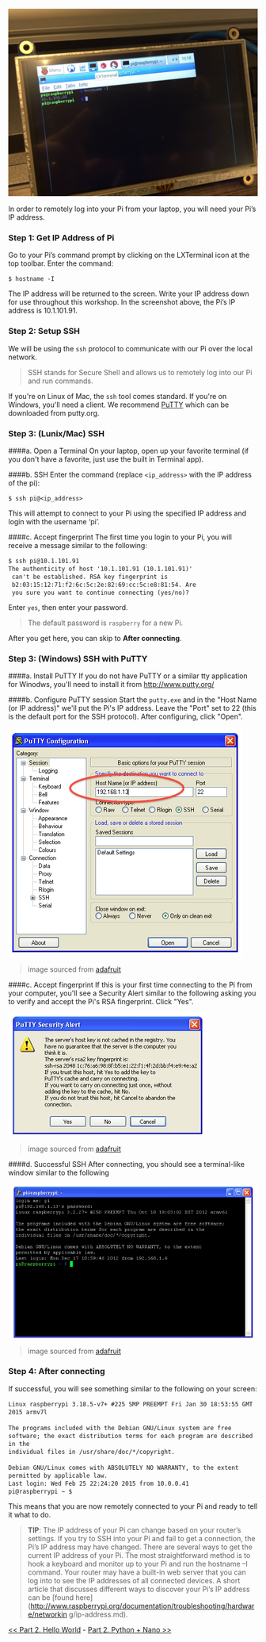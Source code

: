![LX Terminal](img/IMG_3897.JPG)

In order to remotely log into your Pi from your laptop, you will need your Pi’s IP address. 

### Step 1: Get IP Address of Pi
Go to your Pi’s command prompt by clicking on the LXTerminal icon at the top toolbar. Enter the command:

```
$ hostname -I
```

The IP address will be returned to the screen. Write your IP address down for use throughout this workshop. In the screenshot above, the Pi’s IP address is 10.1.101.91.

### Step 2: Setup SSH

We will be using the `ssh` protocol to communicate with our Pi over the local network.
> SSH stands for Secure Shell and allows us to remotely log into our Pi and run commands.

If you're on Linux of Mac, the `ssh` tool comes standard. If you're on Windows, you'll need a client. We recommend [PuTTY](http://www.putty.org/) which can be downloaded from putty.org.

### Step 3: (Lunix/Mac) SSH

####a. Open a Terminal
On your laptop, open up your favorite terminal (if you don't have a favorite, just use the built in Terminal app).

####b. SSH
Enter the command (replace `<ip_address>` with the IP address of the pi):

```
$ ssh pi@<ip_address>
```

This will attempt to connect to your Pi using the specified IP address and login with the username ‘pi’. 

####c. Accept fingerprint
The first time you login to your Pi, you will receive a message similar to the following:

```
$ ssh pi@10.1.101.91
The authenticity of host '10.1.101.91 (10.1.101.91)'
 can't be established. RSA key fingerprint is
 b2:03:15:12:71:f2:6c:5c:2e:82:69:cc:5c:e8:81:54. Are
 you sure you want to continue connecting (yes/no)?
```

Enter `yes`, then enter your password. 
> The default password is `raspberry` for a new Pi. 

After you get here, you can skip to **After connecting**.

### Step 3: (Windows) SSH with PuTTY

####a. Install PuTTY
If you do not have PuTTY or a similar tty application for Winodws, you'll need to install it from http://www.putty.org/

####b. Configure PuTTY session
Start the `putty.exe` and in the "Host Name (or IP address)" we'll put the Pi's IP address. Leave the "Port" set to 22 (this is the default port for the SSH protocol). After configuring, click "Open".

![Putty Configuration](img/putty_config.png)

>image sourced from [adafruit](https://learn.adafruit.com/adafruits-raspberry-pi-lesson-6-using-ssh/ssh-under-windows)

####c. Accept fingerprint
If this is your first time connecting to the Pi from your computer, you'll see a Security Alert similar to the following asking you to verify and accept the Pi's RSA fingerprint. Click "Yes".

![Putty Security Alert](img/putty_warning.png)

>image sourced from [adafruit](https://learn.adafruit.com/adafruits-raspberry-pi-lesson-6-using-ssh/ssh-under-windows)

####d. Successful SSH
After connecting, you should see a terminal-like window similar to the following

![Putty Success](img/putty_connected.png)

>image sourced from [adafruit](https://learn.adafruit.com/adafruits-raspberry-pi-lesson-6-using-ssh/ssh-under-windows)

### Step 4: After connecting
If successful, you will see something similar to the following on your screen:

```
Linux raspberrypi 3.18.5-v7+ #225 SMP PREEMPT Fri Jan 30 18:53:55 GMT 2015 armv7l

The programs included with the Debian GNU/Linux system are free software; the exact distribution terms for each program are described in the
individual files in /usr/share/doc/*/copyright.

Debian GNU/Linux comes with ABSOLUTELY NO WARRANTY, to the extent permitted by applicable law.
Last login: Wed Feb 25 22:24:20 2015 from 10.0.0.41
pi@raspberrypi ~ $
```

This means that you are now remotely connected to your Pi and ready to tell it what to do.

> **TIP**: The IP address of your Pi can change based on your router’s settings. If you try to SSH into your Pi and fail to get a connection, the Pi’s IP address may have changed. There are several ways to get the current IP address of your Pi. The most straightforward method is to hook a keyboard and monitor up to your Pi and run the hostname –I command. Your router may have a built-in web server that you can log into to see the IP addresses of all connected devices. A short article that discusses different ways to discover your Pi’s IP address can be [found here](http://www.raspberrypi.org/documentation/troubleshooting/hardware/networkin g/ip-address.md).


[<< Part 2. Hello World](Part-2.-Hello-World) - [Part 2. Python + Nano >>](Part-2.-Python+Nano)